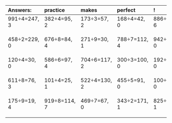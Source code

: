 | Answers: | practice | makes | perfect | ! |
| :--- | :--- | :--- | :--- | :--- |
| 991÷4=247, 3 | 382÷4=95, 2 | 173÷3=57, 2 | 168÷4=42, 0 | 886÷8=110, 6 | 
|   |   |   |   |   | 
|   |   |   |   |   | 
|   |   |   |   |   | 
| 458÷2=229, 0 | 676÷8=84, 4 | 271÷9=30, 1 | 788÷7=112, 4 | 942÷2=471, 0 | 
|   |   |   |   |   | 
|   |   |   |   |   | 
|   |   |   |   |   | 
| 120÷4=30, 0 | 586÷6=97, 4 | 704÷6=117, 2 | 300÷3=100, 0 | 192÷2=96, 0 | 
|   |   |   |   |   | 
|   |   |   |   |   | 
|   |   |   |   |   | 
| 611÷8=76, 3 | 101÷4=25, 1 | 522÷4=130, 2 | 455÷5=91, 0 | 100÷5=20, 0 | 
|   |   |   |   |   | 
|   |   |   |   |   | 
|   |   |   |   |   | 
| 175÷9=19, 4 | 919÷8=114, 7 | 469÷7=67, 0 | 343÷2=171, 1 | 825÷8=103, 1 | 
|   |   |   |   |   | 
|   |   |   |   |   | 
|   |   |   |   |   | 
